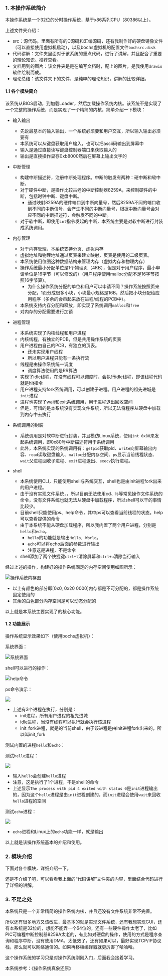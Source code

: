 

###  1. 本操作系统简介

本操作系统是一个32位的分时操作系统，基于x86系列CPU（80386以上）。

上述文件夹介绍：

- src：源代码。里面有所有的C源码和汇编源码，还有我制作好的硬盘镜像文件（可以直接使用虚拟机启动），以及bochs虚拟机的配置文件```bochsrc.disk```
- 代码讲解：文件夹里面对于该系统的重点代码，进行了讲解，并且配合了重要的理论知识。推荐查看。
- 文档用到的图片：该文件夹是是在编写文档时，配上的图片，是我使用```drawio```软件绘制而成。
- 理论总结：该文件夹下的文件，是纯粹的理论知识，讲解的比较详细。



#### 1.1 各个模块简介

该系统从BIOS启动，到加载Loader，然后加载操作系统内核。该系统不是实现了一个完整的操作系统，而是实现了一个精简的内核，简单介绍一下模块：

- 输入输出
  - 先说最基本的输入输出，一个系统必须要和用户交互，所以输入输出必须要有
  - 本系统可以从键盘获取用户输入，也可以把ascii码输出到屏幕中
  - 输入是通过直接读写键盘控制器端口来获取输入的
  - 输出是直接操作显存0xb8000然后在屏幕上输出文字的

- 中断管理
  - 构建中断描述符，注册中断处理程序。中断的触发有两种：硬中断和软中断。
  - 对于硬件中断，是操作比较古老的中断控制器8259A，来控制硬件的中断，包括时钟中断、键盘中断。
    - 通过映射8259A的硬件端口到中断向量号，然后8259A不同的端口收到不同的中断信号，会产生不同的中断向量号，根据中断向量号会对应不同的中断描述符，会触发不同的中断。
  - 对于软中断，即使用```int```指令发起的中断，本系统主要是对软中断进行封装成系统调用。
- 内存管理
  - 对于内存管理，本系统支持分页、虚拟内存
  - 虚拟地址和物理地址通过页表来建立映射，页表是使用的二级页表。
  - 本系统使用位图这种数据结构来管理内存（虚拟内存和物理内存）
  - 操作系统最小分配单位是1个物理页（4KB），但是对于用户程序，最小申请单位是16字节（可以修改的）（用户程序使用malloc分配不足16字节按照16字节算）。
    - 为什么操作系统分配的单位和用户可以申请不同？操作系统按照页来分配，1页分成很多小块，小块最小规格是16B，然后把小块分配给应用程序（多余的会串起来放在进程/线程的PCB中）。
  - 本系统支持内存分配和释放，即实现了系统调用```malloc```和```free```
  - 对内存的分配需要进行加锁

- 进程管理
  - 本系统实现了内核线程和用户进程
  - 内核线程，有独立的PCB，但是共用操作系统的页表
  - 用户进程由自己的PCB，有独立的页表。
    - 还未实现用户线程
    - 所以用户进程只能有一条执行流
  - 线程是由操作系统统一调度
    - 调度算法使用的是RR算法
  - 实现了idle线程，在没有线程可以调度时，会执行idle线程，即该线程代码就是hlt指令
  - 用户进程支持fork系统调用，可以创建子进程。用户进程的祖先进城是```init```进程
  - 进程也实现了wait和exit系统调用，用于进程退出回收空间
  - 但是，可惜的是本系统没有实现文件系统，所以无法将程序从硬盘中加载到内存中去执行
- 系统调用的封装
  - 系统调用是对软中断进行封装，并且模仿Linux系统，使用```int 0x80```来发起系统调用，即0x80号中断描述符用于系统调用
  - 此外，本系统实现的系统调用有：```getpid```获取pid、```write```向屏幕输出内容、```read```读取键盘输入、```malloc```分配内存空间、```ps```显示当前线程状态、```wait```父进程回收子进程、```exit```进程退出、```execv```执行进程。

- shell
  - 本系统使用CLI，只能使用shell与系统交互，shell也是由init进程fork出来的用户进程。
  - 由于没有实现文件系统，，所以目前无法使用cd、ls等常见操作文件系统的命令，没有文件系统也就无法从硬盘中加载程序，所以shell可以干的事情比较少。
  - 目前shell只能使用ps、help命令，其中ps可以查看当前线程的状态。help可以查看提供的命令
  - 由于本系统不能从硬盘加载程序，所以我内置了两个用户进程，分别是```hello```和```echo```。
    - ```hello```的功能就是输出```Hello, World```。
    - ```echo```可以将echo后面的参数进行输出
    - 注意这是进程，不是命令
  - shell添加了两个快捷键```ctrl+l```清除屏幕和```ctrl+u```清除当行输入

经过上述的操作，构建好的操作系统固定的内存空间使用如图所示：

![操作系统内存图](https://gitee.com/imcgr/image_blog/raw/master/20210625205523.png)

- 以上有颜色的部分即[0x0, 0x20 0000]内存都是不可分配的，都是操作系统固定使用的
- 其余的白色部分内存空间是可以动态分配的



以上就是本系统主要实现了的核心功能。



#### 1.2 功能展示

操作系统显示效果如下（使用bochs虚拟机）：

系统界面：

![系统界面](https://gitee.com/imcgr/image_blog/raw/master/20210625201339.png)



shell可以进行的操作：

![help命令](https://gitee.com/imcgr/image_blog/raw/master/20210625201435.png)

ps命令演示：

![](https://gitee.com/imcgr/image_blog/raw/master/20210625201521.png)

- 上述有3个进程在执行，分别是：
  - init进程，所有用户进程的祖先进城
  - idle进程，当没有线程可以执行就会执行该进程
  - init_fork进程，就是的当前shell，由于该进程是由init进程fork出来的，所以叫init_fork



测试内置的进程```hello```和```echo```：

测试```hello```进程：

![](https://gitee.com/imcgr/image_blog/raw/master/20210625201909.png)

- 输入```hello```会创建```hello```进程
- 注意，这是执行了1个进程，不是shell的命令
- 上述显示```The process with pid 4 exited with status 0```是```init```进程输出的，因为这个```hello```进程是由```init```进程创建的，而```init```进程会使用```wait```来回收```hello```进程的空间



测试```echo```进程：

![](https://gitee.com/imcgr/image_blog/raw/master/20210625202203.png)

- ```echo```进程和Linux上的```echo```功能一样，就是输出



以上就是该操作系统基本的介绍和使用。

### 2. 模块介绍

下面对各个模块，详细介绍一下。

还是不介绍了吧，可以看看我上面的“代码讲解”文件夹的内容，里面结合代码进行了详细的讲解。



### 3. 不足之处

本系统只是一个非常精简的操作系统内核，并且还没有文件系统非常不完善。

所以还有很多地方又该改进，最基本的就是实现文件系统，还有我想实现GUI，还有本系统是32位的，想能不能弄一个64位的，还有一些硬件操作太老了，比如PIC可编程中断控制器8259A太老的，有比如对硬盘的操作，使用的方式是程序查询和程序中断，没有使用DMA，太低效了，还有如果可以，最好实现TCP/IP协议栈，那么就可以网络通信的。如果再移植编译器就更厉害了哈哈哈。

这个操作系统的学习只是对操作系统刚刚入门，后面我会接着学习。









本系统参考：《操作系统真象还原》



